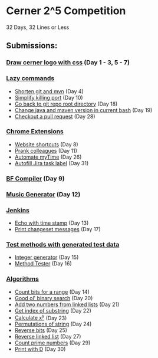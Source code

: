 # Cerner 2^5 Competition
32 Days, 32 Lines or Less
## Submissions:
### [Draw cerner logo with css](draw-with-css/cerner-logo) (Day 1 - 3, 5 - 7)
### [Lazy commands](lazy-commands)
* [Shorten git and mvn](lazy-commands/lazy.sh) (Day 4)
* [Simplify killing port](lazy-commands/kill_port.sh) (Day 10)
* [Go back to git repo root directory](lazy-commands/to_git_root.sh) (Day 18)
* [Change java and maven version in current bash](lazy-commands/modify_jdk_mvn_version.bashrc) (Day 19)
* [Checkout a pull request](lazy-commands/checkout_pull_request.bashrc) (Day 28)
### [Chrome Extensions](chrome-extensions)
* [Website shortcuts](chrome-extensions/speed-dial) (Day 8)
* [Prank colleagues](chrome-extensions/prankster) (Day 11)
* [Automate myTime](chrome-extensions/myTime-automator) (Day 26)
* [Autofill Jira task label](chrome-extensions/jira-task-labels-autofill) (Day 31)
### [BF Compiler](bf/BFCompiler) (Day 9)
### [Music Generator](music-generator) (Day 12)
### [Jenkins](jenkins-pipeline)
* [Echo with time stamp](jenkins-pipeline/util/echoWithTimeStamp.groovy) (Day 13)
* [Print changeset messages](jenkins-pipeline/util/printChangeSet.groovy) (Day 17)
### [Test methods with generated test data](quick-check)
* [Integer generator](quick-check/IntGenerator.java) (Day 15)
* [Method Tester](quick-check/IntQuickCheck.java) (Day 16)
### [Algorithms](algorithm)
* [Count bits for a range](algorithm/Bits.java) (Day 14)
* [Good ol' binary search](algorithm/BinarySearch.java) (Day 20)
* [Add two numbers from linked lists](algorithm/addTwoLinkedLists.c) (Day 21)
* [Get index of substring](algorithm/FindSubstring.java) (Day 22)
* [Calculate x<sup>y</sup>](algorithm/Math.java) (Day 23)
* [Permutations of string](algorithm/Permutations.java) (Day 24)
* [Reverse bits](algorithm/ReverseBits.java) (Day 25)
* [Reverse linked list](algorithm/ReverseLinkedList.java) (Day 27)
* [Count prime numbers](algorithm/CountPrimes.java) (Day 29)
* [Print with D](algorithm/friday.d) (Day 30)